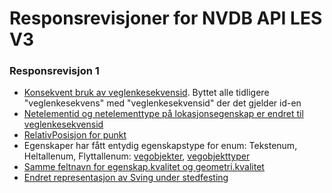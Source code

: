 # Responsrevisjoner for NVDB API LES V3

### Responsrevisjon 1

* [Konsekvent bruk av veglenkesekvensid](https://github.com/nvdb-vegdata/nvdb-api-client/commit/3765e42a30728fb4efc023c2f72472a046ec20a2#diff-b5f334c16ceccbb3987030524a0e828cR95). Byttet alle tidligere "veglenkesekvens" med "veglenkesekvensid" der det gjelder id-en
* [Netelementid og netelementtype på lokasjonsegenskap er endret til veglenkesekvensid](https://github.com/nvdb-vegdata/nvdb-api-client/commit/3765e42a30728fb4efc023c2f72472a046ec20a2#diff-c8692b87f0a2cf670ba98f95c457a46aR123)
* [RelativPosisjon for punkt](https://github.com/nvdb-vegdata/nvdb-api-client/commit/bb4ecee0d488d8cc5f945521a7b1abc45c790709#diff-eab00036a45a9bd9e5ae0f6ef8892c77R22)
* Egenskaper har fått entydig egenskapstype for enum: Tekstenum, Heltallenum, Flyttallenum: [vegobjekter](https://github.com/nvdb-vegdata/nvdb-api-client/commit/60f0225bfd11c6e1887519f8b35d60b91e2f6e8d#diff-5411560551c353f26c91708d93e16413R19), [vegobjekttyper](https://github.com/nvdb-vegdata/nvdb-api-client/commit/df988953cf19d42ec69d45ff19c0f6f98340b6a8)
* [Samme feltnavn for egenskap.kvalitet og geometri.kvalitet](https://github.com/nvdb-vegdata/nvdb-api-client/commit/3765e42a30728fb4efc023c2f72472a046ec20a2#diff-c8692b87f0a2cf670ba98f95c457a46aR41)
* [Endret representasjon av Sving under stedfesting](https://github.com/nvdb-vegdata/nvdb-api-client/commit/2c125b926477dab9bbb4f4900b97c22ed44f7385)
